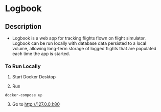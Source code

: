 # Logbook

## Description
- Logbook is a web app for tracking flights flown on flight simulator. Logbook can be run locally with database data persisted to a local volume, allowing long-term storage of logged flights that are populated each time the app is started.

### To Run Locally

1. Start Docker Desktop

2. Run
```
docker-compose up
```

3. Go to http://127.0.0.1:80
